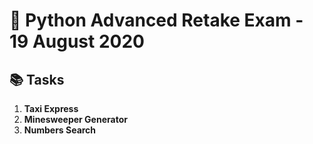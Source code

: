 # 🐍 Python Advanced Retake Exam - 19 August 2020

## 📚 Tasks

1. **Taxi Express**  
2. **Minesweeper Generator**  
3. **Numbers Search**
